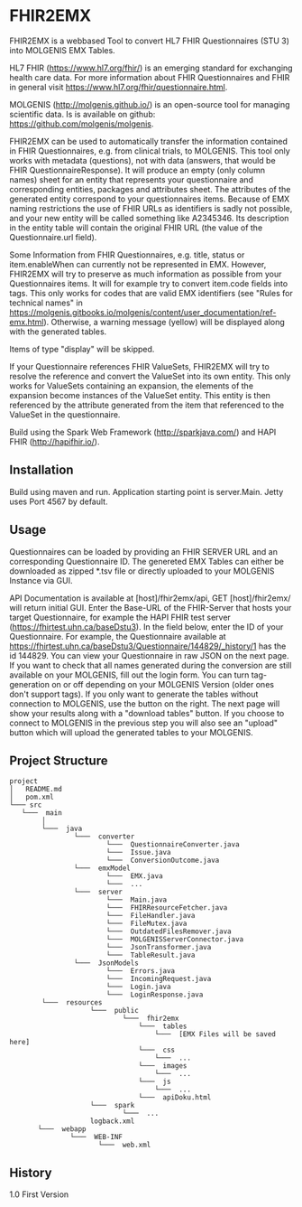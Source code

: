 <!----------------------------------------------------------------------------------
# Copyright (c) 2017 - IT Center for Clinical Research, University of Luebeck
# Noemi Deppenwiese, Hannes Ulrich
#------------------------------------------------------------------------------ -->

# FHIR2EMX
FHIR2EMX is a webbased Tool to convert HL7 FHIR Questionnaires (STU 3) into MOLGENIS EMX Tables.

HL7 FHIR (https://www.hl7.org/fhir/) is an emerging standard for exchanging health care data. For more information about FHIR Questionnaires and FHIR in general visit https://www.hl7.org/fhir/questionnaire.html.

MOLGENIS (http://molgenis.github.io/) is an open-source tool for managing scientific data. Is is available on github: https://github.com/molgenis/molgenis.

FHIR2EMX can be used to automatically transfer the information contained in FHIR Questionnaires, e.g. from clinical trials, to MOLGENIS. This tool only works with metadata (questions), not with data (answers, that would be FHIR QuestionnaireResponse). It will produce an empty (only column names) sheet for an entity that represents your questionnaire and corresponding entities, packages and attributes sheet. The attributes of the generated entity correspond to your questionnaires items.
Because of EMX naming restrictions the use of FHIR URLs as identifiers is sadly not possible, and your new entity will be called something like A2345346. Its description in the entity table will contain the original FHIR URL (the value of the Questionnaire.url field).

Some Information from FHIR Questionnaires, e.g. title, status or item.enableWhen can currently not be represented in EMX. However, FHIR2EMX will try to preserve as much information as possible from your Questionnaires items. It will for example try to convert item.code fields into tags. This only works for codes that are valid EMX identifiers (see "Rules for technical names" in https://molgenis.gitbooks.io/molgenis/content/user_documentation/ref-emx.html). Otherwise, a warning message (yellow) will be displayed along with the generated tables.

Items of type "display" will be skipped.

If your Questionnaire references FHIR ValueSets, FHIR2EMX will try to resolve the reference and convert the ValueSet into its own entity. This only works for ValueSets containing an expansion, the elements of the expansion become instances of the ValueSet entity. This entity is then referenced by the attribute generated from the item that referenced to the ValueSet in the questionnaire.


Build using the Spark Web Framework (http://sparkjava.com/) and HAPI FHIR (http://hapifhir.io/).


## Installation
Build using maven and run. Application starting point is server.Main. Jetty uses Port 4567 by default.

## Usage
Questionnaires can be loaded by providing an FHIR SERVER URL and an corresponding Questionnaire ID. The genereted EMX Tables can either be downloaded as zipped *.tsv file or directly uploaded to your MOLGENIS Instance via GUI.

 API Documentation is available at [host]/fhir2emx/api, GET [host]/fhir2emx/ will return initial GUI.
 Enter the Base-URL of the FHIR-Server that hosts your target Questionnaire, for example the HAPI FHIR test server (https://fhirtest.uhn.ca/baseDstu3). In the field below, enter the ID of your Questionnaire. For example, the Questionnaire available at https://fhirtest.uhn.ca/baseDstu3/Questionnaire/144829/_history/1 has the id 144829. You can view your Questionnaire in raw JSON on the next page. If you want to check that all names generated during the conversion are still available on your MOLGENIS, fill out the login form. You can turn tag-generation on or off depending on your MOLGENIS Version (older ones don't support tags). If you only want to generate the tables without connection to MOLGENIS, use the button on the right. The next page will show your results along with a "download tables" button. If you choose to connect to MOLGENIS in the previous step you will also see an "upload" button which will upload the generated tables to your MOLGENIS.

## Project Structure
```
project
│   README.md
│   pom.xml
└─── src
   └───  main
        │
        └───  java
                └───  converter
                		└───  QuestionnaireConverter.java
                		└───  Issue.java
                		└───  ConversionOutcome.java
                └───  emxModel
                		└───  EMX.java
                		└───  ...
                └───  server
                		└───  Main.java
                		└───  FHIRResourceFetcher.java
                		└───  FileHandler.java
                		└───  FileMutex.java
                		└───  OutdatedFilesRemover.java
                		└───  MOLGENISServerConnector.java
                		└───  JsonTransformer.java
                		└───  TableResult.java
                └───  JsonModels
                		└───  Errors.java
                		└───  IncomingRequest.java
                		└───  Login.java
                		└───  LoginResponse.java
        └───  resources
        			└───  public
        					└───  fhir2emx
        						└───  tables
        							└───  [EMX Files will be saved here]
        						└───  css
        							└───  ...
        						└───  images
        							└───  ...
        						└───  js
        							└───  ...
        						└───  apiDoku.html
        			└───  spark
        					└───  ...
        			logback.xml
       └───  webapp
               └───  WEB-INF
                      └───  web.xml
```
## History
1.0 First Version

